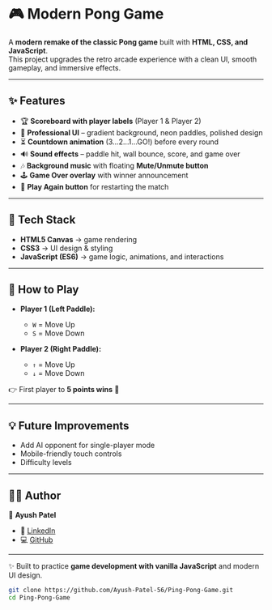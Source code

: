 # 🎮 Modern Pong Game  

A **modern remake of the classic Pong game** built with **HTML, CSS, and JavaScript**.  
This project upgrades the retro arcade experience with a clean UI, smooth gameplay, and immersive effects.  

---

## ✨ Features  

- 🏆 **Scoreboard with player labels** (Player 1 & Player 2)  
- 🎨 **Professional UI** – gradient background, neon paddles, polished design  
- ⏳ **Countdown animation** (3…2…1…GO!) before every round  
- 🔊 **Sound effects** – paddle hit, wall bounce, score, and game over  
- 🎶 **Background music** with floating **Mute/Unmute button**  
- 🕹️ **Game Over overlay** with winner announcement  
- 🔄 **Play Again button** for restarting the match  

---

## 🚀 Tech Stack  

- **HTML5 Canvas** → game rendering  
- **CSS3** → UI design & styling  
- **JavaScript (ES6)** → game logic, animations, and interactions  

---

## 🎯 How to Play  

- **Player 1 (Left Paddle):**  
  - `W` = Move Up  
  - `S` = Move Down  

- **Player 2 (Right Paddle):**  
  - `↑` = Move Up  
  - `↓` = Move Down  

👉 First player to **5 points wins** 🏅  

---

## 💡 Future Improvements  

- Add AI opponent for single-player mode  
- Mobile-friendly touch controls  
- Difficulty levels  

---

## 🧑‍💻 Author  

👤 **Ayush Patel**  
- 🔗 [LinkedIn](https://www.linkedin.com/in/ayush-patel-15429b359/)  
- 💻 [GitHub](https://github.com/Ayush-Patel-56)  

---

✨ Built to practice **game development with vanilla JavaScript** and modern UI design.  


   ```bash
   git clone https://github.com/Ayush-Patel-56/Ping-Pong-Game.git
   cd Ping-Pong-Game

